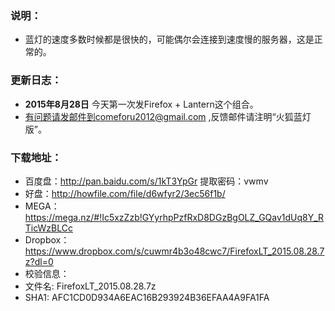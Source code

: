 ### 说明：
* 蓝灯的速度多数时候都是很快的，可能偶尔会连接到速度慢的服务器，这是正常的。

### 更新日志：
* **2015年8月28日** 今天第一次发Firefox + Lantern这个组合。
* 有问题请发邮件到comeforu2012@gmail.com ,反馈邮件请注明“火狐蓝灯版”。

### 下载地址：
 * 百度盘：http://pan.baidu.com/s/1kT3YpGr 提取密码：vwmv
 * 好盘：http://howfile.com/file/d6wfyr2/3ec56f1b/
 * MEGA：https://mega.nz/#!Ic5xzZzb!GYyrhpPzfRxD8DGzBgOLZ_GQav1dUq8Y_RTicWzBLCc
 * Dropbox：https://www.dropbox.com/s/cuwmr4b3o48cwc7/FirefoxLT_2015.08.28.7z?dl=0
 * 校验信息：
  * 文件名: FirefoxLT_2015.08.28.7z
  * SHA1: AFC1CD0D934A6EAC16B293924B36EFAA4A9FA1FA

